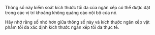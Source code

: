 Thông số này kiểm soát kích thước tối đa của ngăn xếp có thể được đặt trong các vị trí khoảng không quảng cáo nội bộ của nó.

Hãy nhớ rằng số nhỏ hơn giữa thông số này và kích thước ngăn xếp vật phẩm tối đa
xác định kích thước ngăn xếp tối đa thực tế.